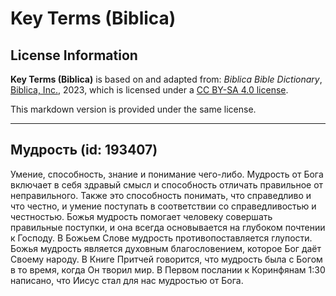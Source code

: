 # Key Terms (Biblica)

## License Information

**Key Terms (Biblica)** is based on and adapted from: _Biblica Bible Dictionary_, [Biblica, Inc.](https://www.biblica.com/), 2023, which is licensed under a [CC BY-SA 4.0 license](https://creativecommons.org/licenses/by-sa/4.0/legalcode.en).

This markdown version is provided under the same license.



--------------------------------

## Мудрость (id: 193407)

Умение, способность, знание и понимание чего\-либо. Мудрость от Бога включает в себя здравый смысл и способность отличать правильное от неправильного. Также это способность понимать, что справедливо и что честно, и умение поступать в соответствии со справедливостью и честностью. Божья мудрость помогает человеку совершать правильные поступки, и она всегда основывается на глубоком почтении к Господу. В Божьем Слове мудрость противопоставляется глупости. Божья мудрость является духовным благословением, которое Бог даёт Своему народу. В Книге Притчей говорится, что мудрость была с Богом в то время, когда Он творил мир. В Первом послании к Коринфянам 1:30 написано, что Иисус стал для нас мудростью от Бога.


